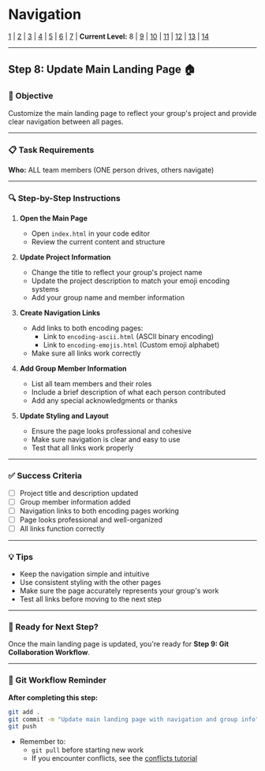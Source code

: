 # Navigation
[1](./lesson-code-org-u5-3-mini-project-lv1.md) | [2](./lesson-code-org-u5-3-mini-project-lv2.md) | [3](./lesson-code-org-u5-3-mini-project-lv3.md) | [4](./lesson-code-org-u5-3-mini-project-lv4.md) | [5](./lesson-code-org-u5-3-mini-project-lv5.md) | [6](./lesson-code-org-u5-3-mini-project-lv6.md) | [7](./lesson-code-org-u5-3-mini-project-lv7.md) | **Current Level:** 8 | [9](./lesson-code-org-u5-3-mini-project-lv9.md) | [10](./lesson-code-org-u5-3-mini-project-lv10.md) | [11](./lesson-code-org-u5-3-mini-project-lv11.md) | [12](./lesson-code-org-u5-3-mini-project-lv12.md) | [13](./lesson-code-org-u5-3-mini-project-lv13.md) | [14](./lesson-code-org-u5-3-mini-project-lv14.md)

---

## Step 8: Update Main Landing Page 🏠

### 🎯 Objective

Customize the main landing page to reflect your group's project and provide clear navigation between all pages.

---

### 📋 Task Requirements

**Who:** ALL team members (ONE person drives, others navigate)

---

### 🔍 Step-by-Step Instructions

1. **Open the Main Page**
   - Open `index.html` in your code editor
   - Review the current content and structure

2. **Update Project Information**
   - Change the title to reflect your group's project name
   - Update the project description to match your emoji encoding systems
   - Add your group name and member information

3. **Create Navigation Links**
   - Add links to both encoding pages:
     - Link to `encoding-ascii.html` (ASCII binary encoding)
     - Link to `encoding-emojis.html` (Custom emoji alphabet)
   - Make sure all links work correctly

4. **Add Group Member Information**
   - List all team members and their roles
   - Include a brief description of what each person contributed
   - Add any special acknowledgments or thanks

5. **Update Styling and Layout**
   - Ensure the page looks professional and cohesive
   - Make sure navigation is clear and easy to use
   - Test that all links work properly

---

### ✅ Success Criteria

- [ ] Project title and description updated
- [ ] Group member information added
- [ ] Navigation links to both encoding pages working
- [ ] Page looks professional and well-organized
- [ ] All links function correctly

---

### 💡 Tips

- Keep the navigation simple and intuitive
- Use consistent styling with the other pages
- Make sure the page accurately represents your group's work
- Test all links before moving to the next step

---

### 🚀 Ready for Next Step?

Once the main landing page is updated, you're ready for **Step 9: Git Collaboration Workflow**.

---

### 💾 Git Workflow Reminder

**After completing this step:**
```bash
git add .
git commit -m "Update main landing page with navigation and group info"
git push
```
- Remember to:
  - `git pull` before starting new work
  - If you encounter conflicts, see the [conflicts tutorial](./conflicts.md) 
